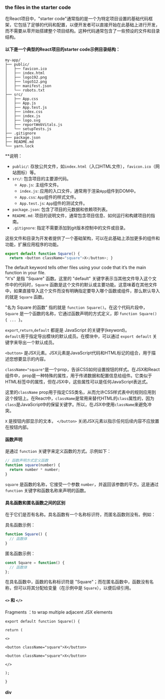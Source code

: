 ### the files in the starter code
在React项目中，"starter code"通常指的是一个为特定项目设置的基础代码框架，它包括了足够的代码和配置，以便开发者可以直接开始在此基础上进行开发，而不需要从零开始搭建整个项目结构。这种代码通常包含了一些预设的文件和目录结构。

#### 以下是一个典型的React项目的starter code示例目录结构：
```
my-app/
├── public/
│   ├── favicon.ico
│   ├── index.html
│   ├── logo192.png
│   ├── logo512.png
│   ├── manifest.json
│   └── robots.txt
├── src/
│   ├── App.css
│   ├── App.js
│   ├── App.test.js
│   ├── index.css
│   ├── index.js
│   ├── logo.svg
│   ├── reportWebVitals.js
│   └── setupTests.js
├── .gitignore
├── package.json
├── README.md
└── yarn.lock

```
**说明：  
- `public/`: 存放公共文件，如`index.html`（入口HTML文件），`favicon.ico`（网站图标）等。
- `src/`: 包含项目的主要源代码。
    - `App.js`: 主组件文件。
    - `index.js`: 应用的入口文件，通常用于渲染`App`组件到DOM中。
    - `App.css`: `App`组件的样式文件。
    - `App.test.js`: `App`组件的测试文件。
- `package.json`: 包含了项目的元数据和依赖项列表。
- `README.md`: 项目的说明文件，通常包含项目信息、如何运行和构建项目的指南。
- `.gitignore`: 指定不需要添加到git版本控制中的文件或目录。

这些文件和目录为开发者提供了一个基础架构，可以在此基础上添加更多的组件和功能，扩展应用程序的功能。  


```js
export default function Square() { 
  return <button className="square">X</button>; } 
```
The default keyword tells other files using your code that it’s the main function in your file.  
"it's" 是指 "Square" 函数。这里的 "default" 关键字表示当其他文件导入这个文件中的代码时，`Square` 函数是这个文件的默认或主要功能。这意味着在其他文件中，如果直接导入这个文件而没有明确指定要导入哪个函数或组件，那么默认导入的就是 `Square` 函数。    

"名为 Square 的函数" 指的就是 `function Square()`。在这个代码片段中，`Square` 是一个函数的名称，它通过函数声明的方式定义，即 `function Square() { ... }`。    

`export`,`return`,`default` 都是是 JavaScript 的关键字(keyword)。  
`default`用于指定导出模块的默认成员。在模块中，可以通过 `export default` 关键字来导出一个默认成员。    

`<button>` 是JSX元素。JSX元素是JavaScript代码和HTML标记的组合，用于描述您想要显示的内容。    

`className="square"`是一个prop，告诉CSS如何设置按钮的样式。在JSX和React组件中，prop是一种特殊的属性，用于传递数据和配置信息给组件。它类似于HTML标签中的属性，但在JSX中，这些属性可以是任何JavaScript表达式。

这里的`className` prop用于指定CSS类名，从而允许CSS样式表中的规则应用到这个按钮上。在React中，`className`是常用来替代HTML的`class`属性的，因为`class`是JavaScript中的保留关键字。所以，在JSX中使用`className`来避免冲突。  

`X` 是按钮内部显示的文本， `</button>` 关闭JSX元素以指示任何后续内容不应放置在按钮内部。  

#### 函数声明  
是通过 `function` 关键字来定义函数的方式。示例如下：
```js
// 函数声明方式定义函数
function square(number) {
  return number * number;
}
```
`square` 是函数的名称，它接受一个参数 `number`，并返回该参数的平方。这是通过 `function` 关键字和函数名称来声明的函数。     

#### 具名函数和匿名函数之间的区别  
在于它们是否有名称。具名函数有一个名称标识符，而匿名函数则没有。例如：

具名函数示例：
```js
function Square() {
  // 函数体
}
```
匿名函数示例：  
```js
const Square = function() {
  // 函数体
};
```  

在具名函数中，函数的名称标识符是 "Square"；而在匿名函数中，函数没有名称，但可以将其分配给变量（在示例中是 `Square`），以便后续引用。  

#### `<>` 和 `</>`
Fragments  ：to wrap multiple adjacent JSX elements  

```
export default function Square() {  

return (  

<>  

<button className="square">X</button>  

<button className="square">X</button>  

</>  

);  

}
```

#### div



